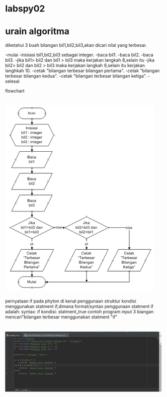 # labspy02


# urain algoritma
diketahui 3 buah bilangan bil1,bil2,bil3,akan dicari nilai yang terbesar.

-mulai
-inisiasi bil1,bil2,bil3 sebagai integer.
-baca bil1.
-baca bil2.
-baca bil3.
-jika bil1> bil2 dan bil1 > bil3 maka kerjakan langkah 8,selain itu
-jika bil2> bil2 dan bil2 > bil3 maka kerjakan langkah 9,selain itu kerjakan langhkah 10.
-cetak "bilangan terbesar bilangan pertama".
-cetak "bilangan terbesar bilangan kedua".
-cetak "bilangan terbesar bilangan ketiga".
-selesai 

flowchart
# ![Github Logo](flowchart.jpg)

pernyataan if
pada phyton di kenal penggunaan struktur kondisi menggunakan statment if,dimana format/syntax penggunaan statment if adalah:
syntax:
if kondisi:
		statment_true
contoh program input 3 biangan mencari"bilangan terbesar menggunakan statment "if"
# ![Github Logo](1.png) <h2>
